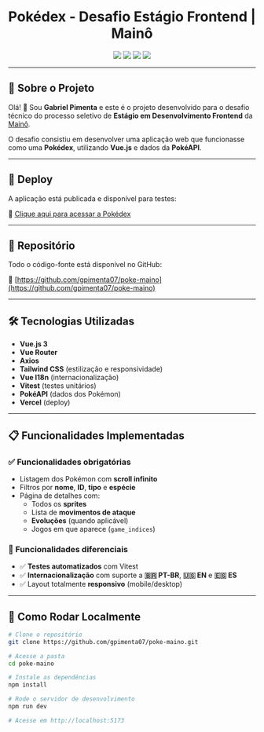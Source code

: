<h1 align="center">Pokédex - Desafio Estágio Frontend | Mainô</h1>

<p align="center">
  <img src="https://img.shields.io/github/languages/top/gpimenta07/poke-maino?style=flat-square" />
  <img src="https://img.shields.io/github/last-commit/gpimenta07/poke-maino?style=flat-square" />
  <img src="https://img.shields.io/badge/vue.js-3.x-brightgreen?style=flat-square&logo=vue.js" />
  <img src="https://img.shields.io/badge/deploy-vercel-blueviolet?style=flat-square&logo=vercel" />
</p>

---

## 🧾 Sobre o Projeto

Olá! 👋 Sou **Gabriel Pimenta** e este é o projeto desenvolvido para o desafio técnico do processo seletivo de **Estágio em Desenvolvimento Frontend** da [Mainô](https://maino.com.br).

O desafio consistiu em desenvolver uma aplicação web que funcionasse como uma **Pokédex**, utilizando **Vue.js** e dados da **PokéAPI**.

---

## 🚀 Deploy

A aplicação está publicada e disponível para testes:

🔗 [Clique aqui para acessar a Pokédex](https://pokedex-dusky-eight-64.vercel.app)

---

## 📁 Repositório

Todo o código-fonte está disponível no GitHub:

📂 [https://github.com/gpimenta07/poke-maino](https://github.com/gpimenta07/poke-maino)

---

## 🛠️ Tecnologias Utilizadas

- **Vue.js 3**
- **Vue Router**
- **Axios**
- **Tailwind CSS** (estilização e responsividade)
- **Vue I18n** (internacionalização)
- **Vitest** (testes unitários)
- **PokéAPI** (dados dos Pokémon)
- **Vercel** (deploy)

---

## 📋 Funcionalidades Implementadas

### ✅ Funcionalidades obrigatórias

- Listagem dos Pokémon com **scroll infinito**
- Filtros por **nome**, **ID**, **tipo** e **espécie**
- Página de detalhes com:
  - Todos os **sprites**
  - Lista de **movimentos de ataque**
  - **Evoluções** (quando aplicável)
  - Jogos em que aparece (`game_indices`)

### 🌟 Funcionalidades diferenciais

- ✅ **Testes automatizados** com Vitest
- ✅ **Internacionalização** com suporte a **🇧🇷 PT-BR**, **🇺🇸 EN** e **🇪🇸 ES**
- ✅ Layout totalmente **responsivo** (mobile/desktop)

---

## 🔧 Como Rodar Localmente

```bash
# Clone o repositório
git clone https://github.com/gpimenta07/poke-maino.git

# Acesse a pasta
cd poke-maino

# Instale as dependências
npm install

# Rode o servidor de desenvolvimento
npm run dev

# Acesse em http://localhost:5173
